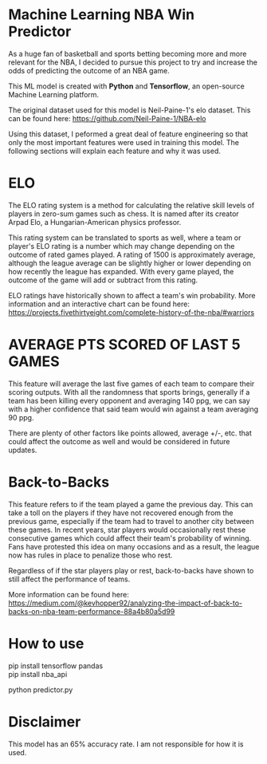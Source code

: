 # Machine Learning NBA Win Predictor
As a huge fan of basketball and sports betting becoming more and more relevant for the NBA, I decided to pursue this project to try and increase the odds of predicting the outcome of an NBA game.

This ML model is created with **Python** and **Tensorflow**, an open-source Machine Learning platform.

The original dataset used for this model is Neil-Paine-1's elo dataset.
This can be found here: https://github.com/Neil-Paine-1/NBA-elo

Using this dataset, I peformed a great deal of feature engineering so that only the most important features were used in training this model. The following sections will explain each feature and why it was used.

# ELO
The ELO rating system is a method for calculating the relative skill levels of players in zero-sum games such as chess. It is named after its creator Arpad Elo, a Hungarian-American physics professor. 

This rating system can be translated to sports as well, where a team or player's ELO rating is a number which may change depending on the outcome of rated games played.
A rating of 1500 is approximately average, although the league average can be slightly higher or lower depending on how recently the league has expanded. With every game played, the outcome of the game will add or subtract from this rating.

ELO ratings have historically shown to affect a team's win probability. More information and an interactive chart can be found here: https://projects.fivethirtyeight.com/complete-history-of-the-nba/#warriors

# AVERAGE PTS SCORED OF LAST 5 GAMES
This feature will average the last five games of each team to compare their scoring outputs. With all the randomness that sports brings, generally if a team has been killing every opponent and averaging 140 ppg, we can say with a higher confidence that said team would win against a team averaging 90 ppg. 

There are plenty of other factors like points allowed, average +/-, etc. that could affect the outcome as well and would be considered in future updates.

# Back-to-Backs
This feature refers to if the team played a game the previous day. This can take a toll on the players if they have not recovered enough from the previous game, especially if the team had to travel to another city between these games.
In recent years, star players would occasionally rest these consecutive games which could affect their team's probability of winning. Fans have protested this idea on many occasions and as a result, the league now has rules in place to penalize those who rest.

Regardless of if the star players play or rest, back-to-backs have shown to still affect the performance of teams. 

More information can be found here: https://medium.com/@kevhopper92/analyzing-the-impact-of-back-to-backs-on-nba-team-performance-88a4b80a5d99

# How to use
pip install tensorflow pandas  
pip install nba_api

python predictor.py

# Disclaimer
This model has an 65% accuracy rate. I am not responsible for how it is used.
